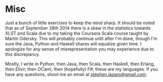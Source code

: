 Misc
====

Just a bunch of little exercises to keep the mind sharp.
It should be noted that as of September 28th 2014 there is a skew in the statistics towards XLST and Scala due to my taking
the Coursera Scala course taught by Martin Odersky. This will probably continue until after I'm done, though I'm sure the Java,
Python and Haskell shares will equalize given time. I apologize for any sense of misrepresentation you may experience due to
this discrepancy.

Mostly, I write in Python, then Java, then Scala, then Haskell, then Erlang, then Elixir, then OCaml, then (hopefully)
F#; these are my languages. If you have any questions, shoot me an email at stephen.lazaro@gmail.com.
